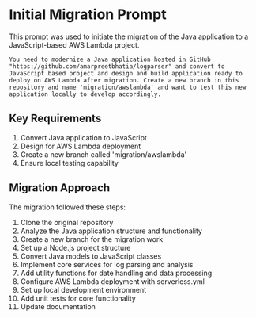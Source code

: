 # Initial Migration Prompt

This prompt was used to initiate the migration of the Java application to a JavaScript-based AWS Lambda project.

```
You need to modernize a Java application hosted in GitHub "https://github.com/amarpreetbhatia/logparser" and convert to JavaScript based project and design and build application ready to deploy on AWS Lambda after migration. Create a new branch in this repository and name 'migration/awslambda' and want to test this new application locally to develop accordingly.
```

## Key Requirements

1. Convert Java application to JavaScript
2. Design for AWS Lambda deployment
3. Create a new branch called 'migration/awslambda'
4. Ensure local testing capability

## Migration Approach

The migration followed these steps:

1. Clone the original repository
2. Analyze the Java application structure and functionality
3. Create a new branch for the migration work
4. Set up a Node.js project structure
5. Convert Java models to JavaScript classes
6. Implement core services for log parsing and analysis
7. Add utility functions for date handling and data processing
8. Configure AWS Lambda deployment with serverless.yml
9. Set up local development environment
10. Add unit tests for core functionality
11. Update documentation
